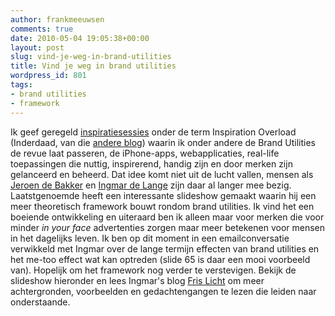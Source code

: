 ```yaml
---
author: frankmeeuwsen
comments: true
date: 2010-05-04 19:05:38+00:00
layout: post
slug: vind-je-weg-in-brand-utilities
title: Vind je weg in brand utilities
wordpress_id: 801
tags:
- brand utilities
- framework
---
```


Ik geef geregeld [inspiratiesessies](http://incredibleadventure.nl/diensten/) onder de term Inspiration Overload (Inderdaad, van die [andere blog](http://www.inspirationoverload.nl)) waarin ik onder andere de Brand Utilities de revue laat passeren, de iPhone-apps, webapplicaties, real-life toepassingen die nuttig, inspirerend, handig zijn en door merken zijn gelanceerd en beheerd. Dat idee komt niet uit de lucht vallen, mensen als [Jeroen de Bakker](http://twitter.com/jeroedeb) en [Ingmar de Lange](http://twitter.com/idelange) zijn daar al langer mee bezig. Laatstgenoemde heeft een interessante slideshow gemaakt waarin hij een meer theoretisch framework bouwt rondom brand utilities. Ik vind het een boeiende ontwikkeling en uiteraard ben ik alleen maar voor merken die voor minder _in your face_ advertenties zorgen maar meer betekenen voor mensen in het dagelijks leven. Ik ben op dit moment in een emailconversatie verwikkeld met Ingmar over de lange termijn effecten van brand utilities en het me-too effect wat kan optreden (slide 65 is daar een mooi voorbeeld van). Hopelijk om het framework nog verder te verstevigen. Bekijk de slideshow hieronder en lees Ingmar's blog [Fris Licht](http://blog.frislicht.com/) om meer achtergronden, voorbeelden en gedachtengangen te lezen die leiden naar onderstaande.

